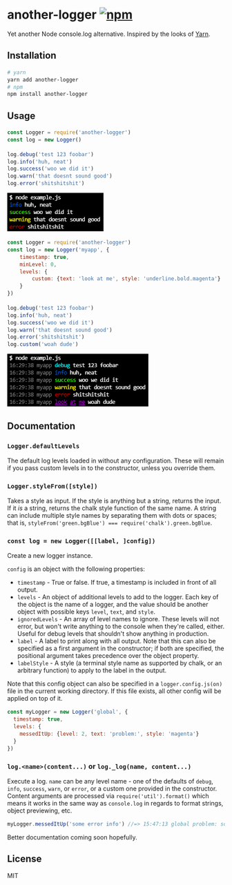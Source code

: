 # another-logger [![npm](https://img.shields.io/npm/v/another-logger.svg)](https://www.npmjs.com/package/another-logger)

Yet another Node console.log alternative. Inspired by the looks of [Yarn](https://yarnpkg.com/).

## Installation

```bash
# yarn
yarn add another-logger
# npm
npm install another-logger
```

## Usage

```js
const Logger = require('another-logger')
const log = new Logger()

log.debug('test 123 foobar')
log.info('huh, neat')
log.success('woo we did it')
log.warn('that doesnt sound good')
log.error('shitshitshit')
```

![Example screenshot 1](screenshots/example-1.png)

```js
const Logger = require('another-logger')
const log = new Logger('myapp', {
	timestamp: true,
	minLevel: 0,
	levels: {
		custom: {text: 'look at me', style: 'underline.bold.magenta'}
	}
})

log.debug('test 123 foobar')
log.info('huh, neat')
log.success('woo we did it')
log.warn('that doesnt sound good')
log.error('shitshitshit')
log.custom('woah dude')
```

![Example screenshot 2](screenshots/example-2.png)

## Documentation

### `Logger.defaultLevels`

The default log levels loaded in without any configuration. These will remain if you pass custom levels in to the constructor, unless you override them.

### `Logger.styleFrom([style])`

Takes a style as input. If the style is anything but a string, returns the input. If it *is* a string, returns the chalk style function of the same name. A string can include multiple style names by separating them with dots or spaces; that is, `styleFrom('green.bgBlue') === require('chalk').green.bgBlue`.

### `const log = new Logger([[label, ]config])`

Create a new logger instance.

`config` is an object with the following properties:

- `timestamp` - True or false. If true, a timestamp is included in front of all output.
- `levels` - An object of additional levels to add to the logger. Each key of the object is the name of a logger, and the value should be another object with possible keys `level`, `text`, and `style`.
- `ignoredLevels` - An array of level names to ignore. These levels will not error, but won't write anything to the console when they're called, either. Useful for debug levels that shouldn't show anything in production.
- `label` - A label to print along with all output. Note that this can also be specified as a first argument in the constructor; if both are specified, the positional argument takes precedence over the object property.
- `labelStyle` - A style (a terminal style name as supported by chalk, or an arbitrary function) to apply to the label in the output.

Note that this config object can also be specified in a `logger.config.js(on)` file in the current working directory. If this file exists, all other config will be applied on top of it.

```js
const myLogger = new Logger('global', {
  timestamp: true,
  levels: {
    messedItUp: {level: 2, text: 'problem:', style: 'magenta'}
  }
})
```

### `log.<name>(content...)` or `log._log(name, content...)`

Execute a log. `name` can be any level name - one of the defaults of `debug`, `info`, `success`, `warn`, or `error`, or a custom one provided in the constructor. Content arguments are processed via `require('util').format()` which means it works in the same way as `console.log` in regards to format strings, object previewing, etc.

```js
myLogger.messedItUp('some error info') //=> 15:47:13 global problem: some error info
```

Better documentation coming soon hopefully.

## License

MIT
